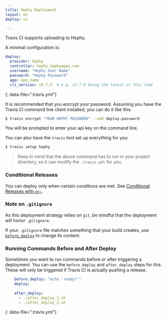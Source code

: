 ```yaml
---
title: Hephy Deployment
layout: en
deploy: v2

---
```


Travis CI supports uploading to Hephy.

A minimal configuration is:

```yaml
deploy:
  provider: hephy
  controller: hephy.hephyapps.com
  username: "Hephy User Name"
  password: "Hephy Password"
  app: App_name
  cli_version: vX.Y.Z  # e.g. v2.7.0 being the latest at this time
```
{: data-file=".travis.yml"}

It is recommended that you encrypt your password.
Assuming you have the Travis CI command line client installed, you can do it like this:

```bash
$ travis encrypt "YOUR HEPHY PASSWORD" --add deploy.password
```

You will be prompted to enter your api key on the command line.

You can also have the `travis` tool set up everything for you:

```bash
$ travis setup hephy
```

> Keep in mind that the above command has to run in your project directory, so it can modify the `.travis.yml` for you.

### Conditional Releases

You can deploy only when certain conditions are met.
See [Conditional Releases with `on:`](/user/deployment#conditional-releases-with-on).

### Note on `.gitignore`

As this deployment strategy relies on `git`, be mindful that the deployment will
honor `.gitignore`.

If your `.gitignore` file matches something that your build creates, use
[`before_deploy`](#running-commands-before-and-after-deploy) to change
its content.

### Running Commands Before and After Deploy

Sometimes you want to run commands before or after triggering a deployment. You can use the `before_deploy` and `after_deploy` steps for this. These will only be triggered if Travis CI is actually pushing a release.

```yaml
    before_deploy: "echo 'ready?'"
    deploy:
      ..
    after_deploy:
      - ./after_deploy_1.sh
      - ./after_deploy_2.sh
```
{: data-file=".travis.yml"}
